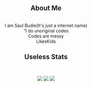 <h2 align="center">About Me</h2>

<br>
<div align=center>I am Saul Budie(It's just a internet name)</div>
<div align=center>"I do unoriginal codes</div>
<div align=center>Codes are messy</div>
<div align=center>LikesKids</div>

<h2 align="center">Useless Stats</h2>

<br>
<div align=center>
<p align="center">
  <img src="https://github-readme-stats.vercel.app/api/top-langs/?username=SaulBudie&theme=radical" />
  <img src="https://github-readme-stats.vercel.app/api?username=SaulBudie&show_icons=true&theme=radical" />
  <img src="https://github-readme-streak-stats.herokuapp.com/?user=SaulBudie&theme=radical" />
</p>
</div>
